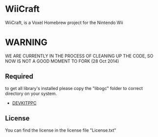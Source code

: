 WiiCraft
=========

WiiCraft, is a Voxel Homebrew project for the Nintendo Wii

WARNING
=========
WE ARE CURRENTLY IN THE PROCESS OF CLEANING UP THE CODE, SO NOW IS NOT A GOOD MOMENT TO FORK (28 Oct 2014)

Required
-----------

to get all library's installed please copy the "libogc" folder to correct directory on your system.

* [DEVKITPPC]



License
----

You can find the license in the license file "License.txt"

[DEVKITPPC]:http://devkitpro.org/
